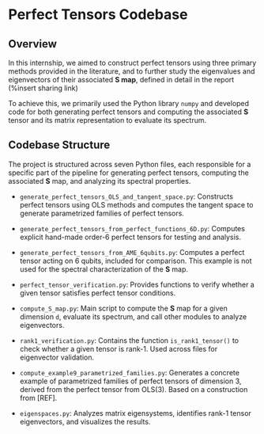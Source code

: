 # Perfect Tensors Codebase

## Overview

In this internship, we aimed to construct perfect tensors using three primary methods provided in the literature, and to further study the eigenvalues and eigenvectors of their associated **S map**, defined in detail in the report (%insert sharing link)

To achieve this, we primarily used the Python library `numpy` and developed code for both generating perfect tensors and computing the associated **S** tensor and its matrix representation to evaluate its spectrum.

## Codebase Structure

The project is structured across seven Python files, each responsible for a specific part of the pipeline for generating perfect tensors, computing the associated **S** map, and analyzing its spectral properties.

- `generate_perfect_tensors_OLS_and_tangent_space.py`: Constructs perfect tensors using OLS methods and computes the tangent space to generate parametrized families of perfect tensors.

- `generate_perfect_tensors_from_perfect_functions_6D.py`: Computes explicit hand-made order-6 perfect tensors for testing and analysis.

- `generate_perfect_tensors_from_AME_6qubits.py`: Computes a perfect tensor acting on 6 qubits, included for comparison. This example is not used for the spectral characterization of the **S** map.

- `perfect_tensor_verification.py`: Provides functions to verify whether a given tensor satisfies perfect tensor conditions.

- `compute_S_map.py`: Main script to compute the **S** map for a given dimension `d`, evaluate its spectrum, and call other modules to analyze eigenvectors.

- `rank1_verification.py`: Contains the function `is_rank1_tensor()` to check whether a given tensor is rank-1. Used across files for eigenvector validation.

- `compute_example9_parametrized_families.py`: Generates a concrete example of parametrized families of perfect tensors of dimension 3, derived from the perfect tensor from OLS(3). Based on a construction from [REF].

- `eigenspaces.py`: Analyzes matrix eigensystems, identifies rank-1 tensor eigenvectors, and visualizes the results.

